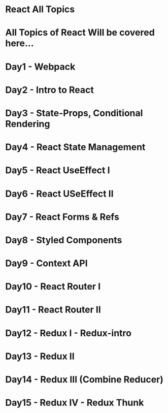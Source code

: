 # React All Topics

# All Topics of React Will be covered here...

# Day1 - Webpack

# Day2 - Intro to React

# Day3 - State-Props, Conditional Rendering

# Day4 - React State Management

# Day5 - React UseEffect I

# Day6 - React USeEffect II

# Day7 - React Forms & Refs

# Day8 - Styled Components

# Day9 - Context API

# Day10 - React Router I

# Day11 - React Router II

# Day12 - Redux I - Redux-intro

# Day13 - Redux II

# Day14 - Redux III (Combine Reducer)

# Day15 - Redux IV - Redux Thunk
